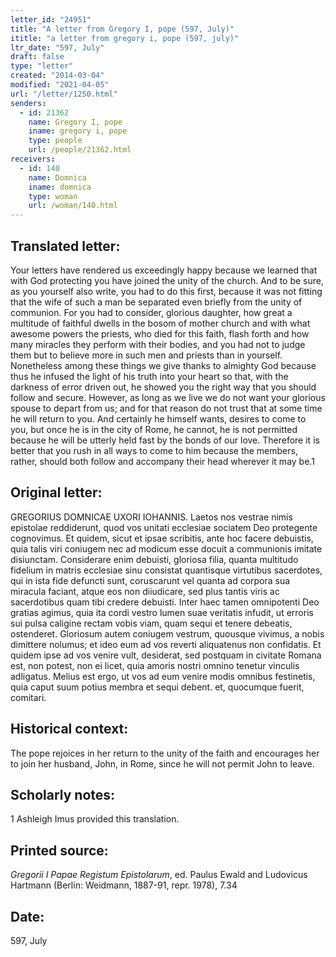 ```yaml
---
letter_id: "24951"
title: "A letter from Gregory I, pope (597, July)"
ititle: "a letter from gregory i, pope (597, july)"
ltr_date: "597, July"
draft: false
type: "letter"
created: "2014-03-04"
modified: "2021-04-05"
url: "/letter/1250.html"
senders:
  - id: 21362
    name: Gregory I, pope
    iname: gregory i, pope
    type: people
    url: /people/21362.html
receivers:
  - id: 140
    name: Domnica
    iname: domnica
    type: woman
    url: /woman/140.html
---
```

<h2> Translated letter:</h2>Your letters have rendered us exceedingly happy because we learned that with God protecting you have joined the unity of the church.  And to be sure, as you yourself also write, you had to do this first, because it was not fitting that the wife of such a man be separated even briefly from the unity of communion.  For you had to consider, glorious daughter, how great a multitude of faithful dwells in the bosom of mother church and with what awesome powers the priests, who died for this faith, flash forth and how many miracles they perform with their bodies, and you had not to judge them but to believe more in such men and priests than in yourself.  Nonetheless among these things we give thanks to almighty God because thus he infused the light of his truth into your heart so that, with the darkness of error driven out, he showed you the right way that you should follow and secure.  However, as long as we live we do not want your glorious spouse to depart from us; and for that reason do not trust that at some time he will return to you.  And certainly he himself wants, desires to come to you, but once he is in the city of Rome, he cannot, he is not permitted because he will be utterly held fast by the bonds of our love.  Therefore it is better that you rush in all ways to come to him because the members, rather, should both follow and accompany their head wherever it may be.1
<h2 class="mt-4"> Original letter:</h2>GREGORIUS DOMNICAE UXORI IOHANNIS.
Laetos nos vestrae nimis epistolae reddiderunt, quod vos unitati ecclesiae sociatem Deo protegente cognovimus. Et quidem, sicut et ipsae scribitis, ante hoc facere debuistis, quia talis viri coniugem nec ad modicum esse docuit a communionis imitate disiunctam. Considerare enim debuisti, gloriosa filia, quanta multitudo fidelium in matris ecclesiae sinu consistat quantisque virtutibus sacerdotes, qui in ista fide defuncti sunt, coruscarunt vel quanta ad corpora sua miracula faciant, atque eos non diiudicare, sed plus tantis viris ac sacerdotibus quam tibi credere debuisti. Inter haec tamen omnipotenti Deo gratias agimus, quia ita cordi vestro lumen suae veritatis infudit, ut erroris sui pulsa caligine rectam vobis viam, quam sequi et tenere debeatis, ostenderet. Gloriosum autem coniugem vestrum, quousque vivimus, a nobis dimittere nolumus; et ideo eum ad vos reverti aliquatenus non confidatis. Et quidem ipse ad vos venire vult, desiderat, sed postquam in civitate Romana est, non potest, non ei licet, quia amoris nostri omnino tenetur vinculis adligatus. Melius est ergo, ut vos ad eum venire modis omnibus festinetis, quia caput suum potius membra et sequi debent. et, quocumque fuerit, comitari.
<h2 class="mt-4"> Historical context:</h2>The pope rejoices in her return to the unity of the faith and encourages her to join her husband, John, in Rome, since he will not permit John to leave.
<h2 class="mt-4"> Scholarly notes:</h2>1 Ashleigh Imus provided this translation.
<h2 class="mt-4"> Printed source:</h2><p><em>Gregorii I Papae Registum Epistolarum</em>, ed. Paulus Ewald and Ludovicus Hartmann (Berlin: Weidmann, 1887-91, repr. 1978), 7.34</p><h2 class="mt-4"> Date:</h2>597, July